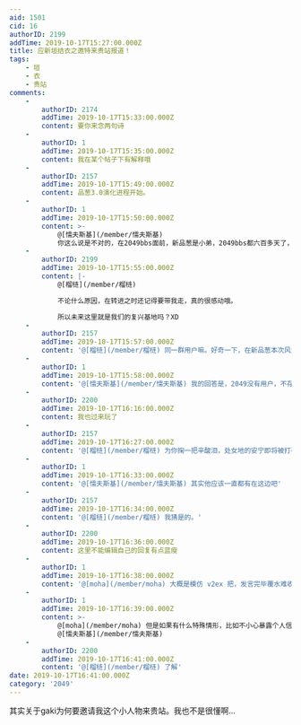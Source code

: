 ```yaml
---
aid: 1501
cid: 16
authorID: 2199
addTime: 2019-10-17T15:27:00.000Z
title: 应新垣结衣之邀特来贵站报道！
tags:
    - 垣
    - 衣
    - 贵站
comments:
    -
        authorID: 2174
        addTime: 2019-10-17T15:33:00.000Z
        content: 要你来念两句诗
    -
        authorID: 1
        addTime: 2019-10-17T15:35:00.000Z
        content: 我在某个帖子下有解释哦
    -
        authorID: 2157
        addTime: 2019-10-17T15:49:00.000Z
        content: 品葱3.0演化进程开始。
    -
        authorID: 1
        addTime: 2019-10-17T15:50:00.000Z
        content: >-
            @[懦夫斯基](/member/懦夫斯基)
            你这么说是不对的，在2049bbs面前，新品葱是小弟，2049bbs都六百多天了，新品葱还没满岁。
    -
        authorID: 2199
        addTime: 2019-10-17T15:55:00.000Z
        content: |-
            @[榴梿](/member/榴梿)

            不论什么原因，在转进之时还记得要带我走，真的很感动哦。

            所以未来这里就是我们的复兴基地吗？XD
    -
        authorID: 2157
        addTime: 2019-10-17T15:57:00.000Z
        content: '@[榴梿](/member/榴梿) 同一群用户嘛。好奇一下，在新品葱本次风波以前，2049与旧品葱、新品葱的用户重合度如何？'
    -
        authorID: 1
        addTime: 2019-10-17T15:58:00.000Z
        content: '@[懦夫斯基](/member/懦夫斯基) 我的回答是，2049没有用户，不存在重合问题，笑……'
    -
        authorID: 2200
        addTime: 2019-10-17T16:16:00.000Z
        content: 我也过来玩了
    -
        authorID: 2157
        addTime: 2019-10-17T16:27:00.000Z
        content: '@[榴梿](/member/榴梿) 为你掬一把辛酸泪，处女地的安宁即将被打破。BE4过一段时间可能会来这边活跃，我十分期待你们俩重逢。'
    -
        authorID: 1
        addTime: 2019-10-17T16:33:00.000Z
        content: '@[懦夫斯基](/member/懦夫斯基) 其实他应该一直都有在这边吧'
    -
        authorID: 2157
        addTime: 2019-10-17T16:34:00.000Z
        content: '@[榴梿](/member/榴梿) 我猜是的。'
    -
        authorID: 2200
        addTime: 2019-10-17T16:36:00.000Z
        content: 这里不能编辑自己的回复有点蓝瘦
    -
        authorID: 1
        addTime: 2019-10-17T16:38:00.000Z
        content: '@[moha](/member/moha) 大概是模仿 v2ex 把，发言完毕覆水难收，所以发言之前带脑子哦'
    -
        authorID: 1
        addTime: 2019-10-17T16:39:00.000Z
        content: >-
            @[moha](/member/moha) 但是如果有什么特殊情形，比如不小心暴露个人信息之类的，可以喊管理员
            @[懦夫斯基](/member/懦夫斯基)
    -
        authorID: 2200
        addTime: 2019-10-17T16:41:00.000Z
        content: '@[榴梿](/member/榴梿) 了解'
date: 2019-10-17T16:41:00.000Z
category: '2049'
---
```


其实关于gaki为何要邀请我这个小人物来贵站。我也不是很懂啊…
